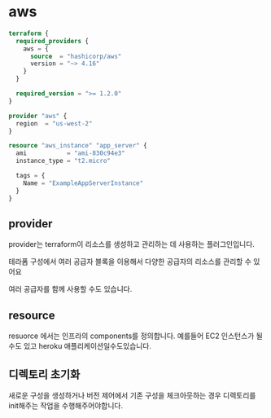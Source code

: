 # aws

```tf
terraform {
  required_providers {
    aws = {
      source  = "hashicorp/aws"
      version = "~> 4.16"
    }
  }

  required_version = ">= 1.2.0"
}

provider "aws" {
  region  = "us-west-2"
}

resource "aws_instance" "app_server" {
  ami           = "ami-830c94e3"
  instance_type = "t2.micro"

  tags = {
    Name = "ExampleAppServerInstance"
  }
}
```

## provider

provider는 terraform이 리소스를 생성하고 관리하는 데 사용하는 플러그인입니다.

테라폼 구성에서 여러 공급자 블록을 이용해서 다양한 공급자의 리소스를 관리할 수 있어요

여러 공급자를 함께 사용할 수도 있습니다.

## resource

resuorce 에서는 인프라의 components를 정의합니다. 예를들어 EC2 인스턴스가 될수도 있고 heroku 애플리케이션일수도있습니다.

## 디렉토리 초기화

새로운 구성을 생성하거나 버전 제어에서 기존 구성을 체크아웃하는 경우 디렉토리를 init해주는 작업을 수행해주어야합니다.
